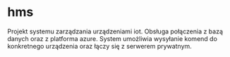 # hms
Projekt systemu zarządzania urządzeniami iot. Obsługa połączenia z bazą danych oraz z platforma azure. System umożliwia  wysyłanie komend do konkretnego urządzenia oraz łączy się z serwerem prywatnym.
